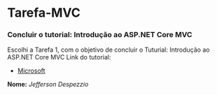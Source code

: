 # Tarefa-MVC
### Concluir o tutorial: Introdução ao ASP.NET Core MVC

Escolhi a Tarefa 1, com o objetivo de concluir o Tuturial: Introdução ao ASP.NET Core MVC 
Link do tutorial: 
* [Microsoft](https://docs.microsoft.com/pt-br/aspnet/core/tutorials/first-mvc-app/start-mvc?view)

**Nome:** *Jefferson Despezzio*
